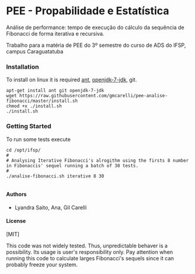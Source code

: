 # PEE - Propabilidade e Estatística

Análise de performance: tempo de execução do cálculo da sequência de Fibonacci de forma iterativa e recursiva.

Trabalho para a matéria de PEE do 3º semestre do curso de ADS do IFSP, campus Caraguatatuba

### Installation

To install on linux it is required [ant](http://ant.apache.org/), [openjdk-7-jdk](http://openjdk.java.net/), git.

```
apt-get install ant git openjdk-7-jdk
wget https://raw.githubusercontent.com/gmcarelli/pee-analise-fibonacci/master/install.sh
chmod +x ./install.sh
./install.sh 
```

### Getting Started

To run some tests execute 

```
cd /opt/ifsp/
#
# Analysing Iterative Fibonacci's alrogithm using the firsts 8 number in Fibonaccis' sequel running a batch of 30 tests.  
#
./analise-fibonacci.sh iterative 8 30 
		
```

#### Authors
* Lyandra Saito, Ana, Gil Carelli

#### License

[MIT]

This code was not widely tested. Thus, unpredictable behaver is a possibility. Its usage is user's responsibility only. Pay attention when running this code to calculate larges Fibonacci's sequels since it can probably freeze your system.
